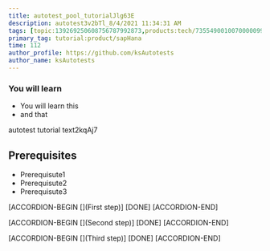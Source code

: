 ```yaml
---
title: autotest_pool_tutorialJlg63E
description: autotest3v2bTl_8/4/2021 11:34:31 AM
tags: [topic:139269250608756787992873,products:tech/73554900100700000996,tutorial:experience/advanced]
primary_tag: tutorial:product/sapHana
time: 112
author_profile: https://github.com/ksAutotests
author_name: ksAutotests
---
```

### You will learn
- You will learn this
- and that

autotest tutorial text2kqAj7

## Prerequisites
- Prerequisute1
- Prerequisute2
- Prerequisute3

[ACCORDION-BEGIN [](First step)]
[DONE]
[ACCORDION-END]

[ACCORDION-BEGIN [](Second step)]
[DONE]
[ACCORDION-END]

[ACCORDION-BEGIN [](Third step)]
[DONE]
[ACCORDION-END]

